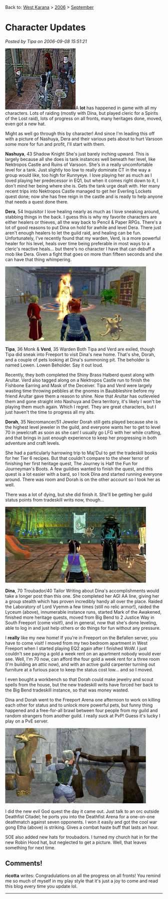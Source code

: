 Back to: [West Karana](/posts/westkarana.md) > [2006](/posts/2006/westkarana.md) > [September](./westkarana.md)
# Character Updates

*Posted by Tipa on 2006-09-08 15:51:21*

![Nashuya, Dera and Friends prepare to hurt Varsoon some more.](../../../uploads/2006/09/nash-dera-coi.jpg)A **lot** has happened in game with all my characters. Lots of raiding (mostly with Dina, but played cleric for a Spirits of the Lost raid), lots of progress on all fronts, many heritages done, moved, even got a new hat.

Might as well go through this by character! And since I'm leading this off with a picture of Nashuya, Dera and their various pets about to hurt Varsoon some more for fun and profit, I'll start with them.

**Nashuya**, 43 Shadow Knight
She's just barely inching upward. This is largely because all she does is tank instances well beneath her level, like Nektropos Castle and Ruins of Varsoon. She's in a really uncomfortable level for a tank. Just slightly too low to really dominate CT in the way a group would like, too high for Runnyeye. I love playing her as much as I loved playing her predecessor in EQ1, but when it comes right down to it, I don't mind her being where she is. Gets the tank urge dealt with. Her many recent trips into Nektropos Castle managed to get her Everling Lockets quest done; now she has free reign in the castle and is ready to help anyone that needs a quest done there.

**Dera**, 54 Inquisitor
I love healing nearly as much as I love sneaking around, stabbing things in the back. I guess this is why my favorite characters are either healers or thieves, all the way back to Pencil & Paper RPGs. There's a lot of good reasons to put Dina on hold for awhile and level Dera. There just aren't enough healers to let the guild raid, and healing can be fun. Unfortunately, I've recently found that my warden, Verd, is a more powerful healer for his level, heals over time being preferable in most ways to a cleric's reactive heals... but there's no character I have that can debuff a mob like Dera. Given a fight that goes on more than fifteen seconds and she can have that thing whimpering.

![Dorah and Tipa in the new house](../../../uploads/2006/09/dorah-tipa-inn2.jpg)

**Tipa**, 36 Monk & **Verd**, 35 Warden
Both Tipa and Verd are exiled, though Tipa did sneak into Freeport to visit Dina's new home. That's she, Dorah, and a couple of pets looking at Dina's summoning pit. The beholder is named Lowen. Lowen Beholder. Say it out loud.

Recently, they both completed the Shiny Brass Halberd quest along with Arultar. Verd also tagged along on a Nektropos Castle run to finish the Fishbone Earring and Mask of the Deceiver. Tipa and Verd were largely wasting time throwing pebbles at the gnomes in Baubbleshire before my friend Arultar gave them a reason to shine. Now that Arultar has outleveled them and gone straight into Nashuya and Dera territory, it's likely I won't be playing them much again. Which I regret. They are great characters, but I just haven't the time to progress all my alts.

**Dorah**, 35 Necromancer/51 Jeweler
Dorah still gets played because she is the highest level jeweler in the guild, and everyone wants her to get to level 70 in jewelcraft as soon as she can! I usually go LFG with her while crafting, and that brings in just enough experience to keep her progressing in both adventure and craft levels.

She had a particularly harrowing trip to Maj'Dul to get the tradeskill books for her Tier 6 recipes. But that couldn't compare to the sheer terror of finishing her first heritage quest, The Journey is Half the Fun for Journeyman's Boots. A few guildies wanted to finish the quest, and this quest is a lot easier with a bard, so I took Dina and started running everyone around. There was room and Dorah is on the other account so I took her as well.

There was a lot of dying, but she did finish it. She'll be getting her guild status points from tradeskill writs now, though...

![Dina in the Lyceum](../../../uploads/2006/09/dina-lyceum.jpg)

**Dina**, 70 Troubador/40 Tailor
Writing about Dina's accomplishments would take a longer post than this one. She completed her AGI AA line, giving her a group stealth which has proven incredibly handy all over the place. Raided the Laboratory of Lord Vyemm a few times (still no relic armor!), raided the Lyceum (above), innumerable instance runs, started Mark of the Awakened, finished more heritage quests, moved from Big Bend to 2 Justice Way in South Freeport (come visit!), and in general, now that she's done leveling, able to log in and just help others or do things for fun without any pressure.

I **really** like my new home! If you're in Freeport on the Befallen server, you have to come visit! I moved from my two bedroom apartment in West Freeport when I started playing EQ2 again after I finished WoW. I just couldn't see paying a gold a week rent on an apartment nobody would ever see. Well, I'm 70 now, can afford the four gold a week rent for a three room (I'm building an attic now), and with an active guild carpenter turning out furniture at a furious pace to keep the status cost low... and so I moved.

I even bought a workbench so that Dorah could make jewelry and scout spells from the house, but the new tradeskill writs have forced her back to the Big Bend tradeskill instance, so that was money wasted.

Dina and Dorah went to the Freeport Arena one afternoon to work on killing each other for status and to unlock more powerful pets, but funny thing happened and a free-for-all brawl between four people from my guild and random strangers from another guild. I really suck at PvP! Guess it's lucky I play on a PvE server.

![Etha hitting gong from the War quest](../../../uploads/2006/09/etha-hitting-gong.jpg)

I did the new evil God quest the day it came out. Just talk to an orc outside Deathfist Citadel; he ports you into the Deathfist Arena for a one-on-one deathmatch against seven opponents. I won it easily and got the cool war gong Etha (above) is striking. Gives a combat haste buff that lasts an hour.

SOE also added new hats for troubadors. I turned my church hat in for the new Robin Hood hat, but neglected to get a picture. Well, that leaves something for next time.
## Comments!

**ricotta** writes: Congradulations on all the progress on all fronts! You remind me so much of myself in my play style that it's just a joy to come and read this blog every time you update lol.

---

